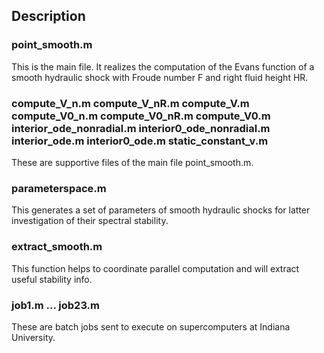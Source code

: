 ## Description 

### point_smooth.m

This is the main file. It realizes the computation of the Evans function of a smooth hydraulic shock with Froude number F and right fluid height HR.

### compute_V_n.m compute_V_nR.m compute_V.m compute_V0_n.m compute_V0_nR.m compute_V0.m interior_ode_nonradial.m interior0_ode_nonradial.m interior_ode.m interior0_ode.m static_constant_v.m

These are supportive files of the main file point_smooth.m.

### parameterspace.m

This generates a set of parameters of smooth hydraulic shocks for latter investigation of their spectral stability.

### extract_smooth.m

This function helps to coordinate parallel computation and will extract useful stability info.

### job1.m ... job23.m

These are batch jobs sent to execute on supercomputers at Indiana University.

